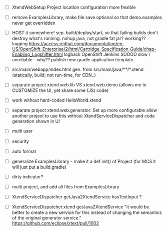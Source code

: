 
- [ ] XtendWebSetup Project location configuration more flexible
- [ ] remove ExamplesLibrary, make file save optional so that demo.examples never get overridden


- [ ] HOST it somewhere!
        sep. build/deploy/start, so that failing builds don't destroy what's running.
            nohup java, not gradle
            fat jar? 
        working??
        logging
            https://access.redhat.com/documentation/en-US/OpenShift_Enterprise/2/html/Cartridge_Specification_Guide/chap-Enabling_Logshifter.html
            logback
        OpenShift Jenkins SOOOO slow / unreliable - why??
        publish new gradle application template

- [ ] src/main/webapp/index.html gen. from src/main/java/**/*.xtend (statically, build; not run-time, for CDN..)
- [ ] separate project xtend.web.lib VS xtend.web.demo (allows me to CUSTOMIZE the UI, yet share some (JS) code) 
- [ ] work without hard-coded HelloWorld.xtend

- [ ] separate project xtend.web.generator: Set up more configurable allow another project to use this without XtendServiceDispatcher and code generation shown in UI

- [ ] multi user

- [ ] security

- [ ] auto format



- [ ] generalize ExamplesLibrary - make it a def init() of Project (for MCS it will just put a build.gradle)
 
- [ ] dirty indicator?

- [ ] multi project, and add all files from ExamplesLibrary

- [ ] XtendServiceDispatcher getJava2XtendService hasTextInput ?

- [ ] XtendServiceDispatcher.xtend getJava2XtendService "it would be better to create a new service for this instead of changing the semantics of the original generator service."
        https://github.com/eclipse/xtext/pull/1002
